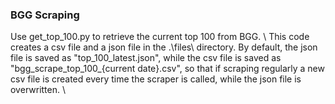 ### BGG Scraping
Use get\_top\_100.py to retrieve the current top 100 from BGG. \\
This code creates a csv file and a json file in the .\files\ directory. By default, the json file is saved as "top\_100\_latest.json", while the csv file is saved as "bgg\_scrape\_top\_100\_{current date}.csv", so that if scraping regularly a new csv file is created every time the scraper is called, while the json file is overwritten. \\
